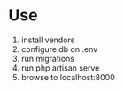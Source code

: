 # Use

1. install vendors 
2. configure db on .env
3. run migrations
4. run php artisan serve
5. browse to localhost:8000